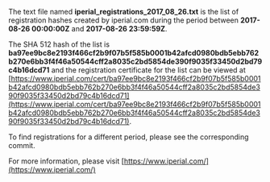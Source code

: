 The text file named **iperial_registrations_2017_08_26.txt** is the list of registration hashes created by iperial.com during the period between **2017-08-26 00:00:00Z** and **2017-08-26 23:59:59Z**.

The SHA 512 hash of the list is **ba97ee9bc8e2193f466cf2b9f07b5f585b0001b42afcd0980bdb5ebb762b270e6bb3f4f46a50544cff2a8035c2bd5854de390f9035f33450d2bd79c4b16dcd71** and the registration certificate for the list can be viewed at [https://www.iperial.com/cert/ba97ee9bc8e2193f466cf2b9f07b5f585b0001b42afcd0980bdb5ebb762b270e6bb3f4f46a50544cff2a8035c2bd5854de390f9035f33450d2bd79c4b16dcd71](https://www.iperial.com/cert/ba97ee9bc8e2193f466cf2b9f07b5f585b0001b42afcd0980bdb5ebb762b270e6bb3f4f46a50544cff2a8035c2bd5854de390f9035f33450d2bd79c4b16dcd71).

To find registrations for a different period, please see the corresponding commit.

For more information, please visit [https://www.iperial.com/](https://www.iperial.com/)
